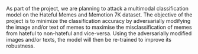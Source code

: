 As part of the project, we are planning to attack a multimodal classification model on the Hateful Memes and Memotion 7K dataset. The objective of the project is to minimize the classification accuracy by adversarially modifying the image and/or text of memes to maximise the misclassification of memes from hateful to non-hateful and vice-versa. Using the adversarially modified images and/or texts, the model will then be re-trained to improve its robustness.
